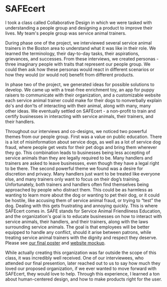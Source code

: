 # SAFEcert

I took a class called Collaborative Design in which we were tasked with understanding a people group and designing a product to improve their lives. My team's people group was service animal trainers.

During phase one of the project, we interviewed several service animal trainers in the Boston area to understand what it was like in their role. We learned the terminology, their day-to-day tasks, their aspirations, grievances, and successes. From these interviews, we created personas - three imaginary people with traits that represent our people group. We could then ask how these personas would react in different scenarios or how they would (or would not) benefit from different products.

In phase two of the project, we generated ideas for possible solutions to develop. We came up with a treat-free enrichment toy, an app for puppy raisers to communicate with their organization, and a customizable website each service animal trainer could make for their dogs to nonverbally explain do's and don'ts of interacting with their animal, along with many, many other ideas. We eventually settled on SAFEcert - a non-profit to train and certify businesses in interacting with service animals, their trainers, and their handlers.

Throughout our interviews and co-designs, we noticed two powerful themes from our people group. First was a value on public education. There is a lot of misinformation about service dogs, as well as a lot of service dog fraud, where people get vests for their pet dogs and bring them wherever they go. This combination leads to businesses being less accepting of service animals than they are legally required to be. Many handlers and trainers are asked to leave businesses, even though they have a legal right to be there.  The second powerful theme we found was a desire for discretion and privacy. Many handlers just want to be treated like everyone else, and many trainers only want to focus on their dog’s training. Unfortunately, both trainers and handlers often find themselves being approached by people who distract them. This could be as harmless as wanting to learn more about the dog or wanting to pet their dog, or it could be hostile, like accusing them of service animal fraud, or trying to “test” the dog. Dealing with this gets frustrating and annoying quickly. This is where SAFEcert comes in. SAFE stands for Service Animal Friendliness Education, and the organization's goal is to educate businesses on how to interact with service animals, their handlers, and their trainers, along with the laws surrounding service animals. The goal is that employees will be better equipped to handle any conflict, should it arise between patrons, while treating service animal trainers with the dignity and respect they deserve. Please see [our final poster](assets/safecert-poster.pdf) and [website mockup](assets/safecert-website.pdf).

While actually creating this organization was far outside the scope of this class, it was incredibly well received. One of our interviewees, who attended our final presention, later reached out to us to say how much they loved our proposed organization, if we ever wanted to move forward with SAFEcert, they would love to help. Through this experience, I learned a ton about human-centered design, and how to make products right for the user.
